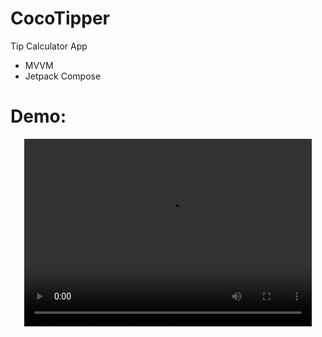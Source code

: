 # CocoTipper
Tip Calculator App
- MVVM
- Jetpack Compose
# Demo:

<p align="center">
  <video width="460" height="300" src=[CocoTipperDemoVideo.webm](https://github.com/ianttta/CocoTipper/assets/135581442/2fa889a9-be5d-4be8-af20-ba856b4b5fb4)>
</p>

